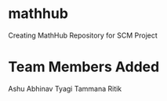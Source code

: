 # mathhub
Creating MathHub Repository for SCM Project 
# Team Members Added
Ashu
Abhinav Tyagi
Tammana 
Ritik

